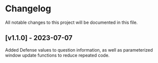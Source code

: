 # Changelog
All notable changes to this project will be documented in this file.

## [v1.1.0] - 2023-07-07

Added Defense values to question information, as well as parameterized window update functions to reduce repeated code.
